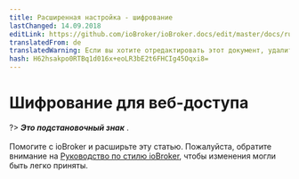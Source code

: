 ```yaml
---
title: Расширенная настройка - шифрование
lastChanged: 14.09.2018
editLink: https://github.com/ioBroker/ioBroker.docs/edit/master/docs/ru/config/encryption.md
translatedFrom: de
translatedWarning: Если вы хотите отредактировать этот документ, удалите поле «translationFrom», в противном случае этот документ будет снова автоматически переведен
hash: H62hsakpo0RTBq1d016x+eoLR3bE2t6FHCIg45Oqxi8=
---
```

# Шифрование для веб-доступа
?> ***Это подстановочный знак*** . <br><br> Помогите с ioBroker и расширьте эту статью. Пожалуйста, обратите внимание на [Руководство по стилю ioBroker](community/styleguidedoc), чтобы изменения могли быть легко приняты.